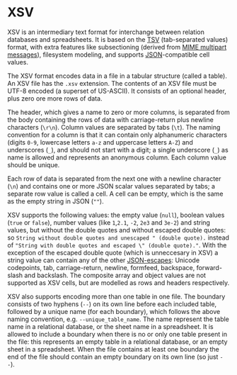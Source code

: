 # XSV

XSV is an intermediary text format for interchange between relation databases and spreadsheets. It is based on the [TSV](https://en.wikipedia.org/wiki/Tab-separated_values) (tab-separated values) format, with extra features like subsectioning (derived from [MIME multipart messages](https://en.wikipedia.org/wiki/MIME#Multipart_messages)), filesystem modeling, and supports [JSON](https://en.wikipedia.org/wiki/JSON)-compatible cell values.

The XSV format encodes data in a file in a tabular structure (called a table). An XSV file has the `.xsv` extension. The contents of an XSV file must be UTF-8 encoded (a superset of US-ASCII). It consists of an optional header, plus zero ore more rows of data.

The header, which gives a name to zero or more columns, is separated from the body containing the rows of data with carriage-return plus newline characters (`\r\n`). Column values are separated by tabs (`\t`). The naming convention for a column is that it can contain only alphanumeric characters (digits `0-9`, lowercase letters `a-z` and uppercase letters `A-Z`) and underscores (`_`), and should not start with a digit; a single underscore (`_`) as name is allowed and represents an anonymous column. Each column value should be unique.

Each row of data is separated from the next one with a newline character (`\n`) and contains one or more JSON scalar values separated by tabs; a separate row value is called a cell. A cell can be empty, which is the same as the empty string in JSON (`""`).

XSV supports the following values: the empty value (`null`), boolean values (`true` or `false`), number values (like `1`,`2.1`, `-2`, `2e3` and `3e-2`) and string values, but without the double quotes and without escaped double quotes: so `String without double quotes and unescaped " (double quote).` instead of `"String with double quotes and escaped \" (double quote)."`. With the exception of the escaped double quote (which is unneccesary in XSV) a string value can contain any of the other [JSON-escapes](https://www.json.org): Unicode codepoints, tab, carriage-return, newline, formfeed, backspace, forward-slash and backslash. The composite array and object values are not supported as XSV cells, but are modelled as rows and headers respectively.

XSV also supports encoding more than one table in one file. The boundary consists of two hyphens (`--`) on its own line before each included table, followed by a unique name (for each boundary), which follows the above naming convention, e.g. `--unique_table_name`. The name represent the table name in a relational database, or the sheet name in a spreadsheet.  It is allowed to include a boundary when there is no or only one table present in the file: this represents an empty table in a relational database, or an empty sheet in a spreadsheet. When the file contains at least one boundary the end of the file should contain an empty boundary on its own line (so just `--`).
